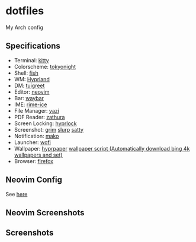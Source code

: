 # dotfiles

My Arch config

## Specifications

* Terminal: [kitty](https://sw.kovidgoyal.net/kitty/)
* Colorscheme: [tokyonight](https://github.com/folke/tokyonight.nvim)
* Shell: [fish](http://fishshell.com/)
* WM: [Hyprland](https://github.com/hyprwm/Hyprland)
* DM:  [tuigreet](https://github.com/apognu/tuigreet)
* Editor: [neovim](http://neovim.org/)
* Bar: [waybar](https://github.com/Alexays/Waybar)
* IME: [rime-ice](https://github.com/iDvel/rime-ice)
* File Manager: [yazi](https://github.com/sxyazi/yazi)
* PDF Reader: [zathura](https://git.pwmt.org/pwmt/zathura)
* Screen Locking: [hyprlock](https://github.com/hyprwm/hyprlock)
* Screenshot: [grim](https://github.com/emersion/grim) [slurp](https://github.com/emersion/slurp) [satty](https://github.com/gabm/Satty)
* Notification: [mako](https://github.com/emersion/mako)
* Launcher:  [wofi](https://hg.sr.ht/~scoopta/wofi) 
* Wallpaper: [hyprpaper](https://github.com/hyprwm/hyprpaper) [wallpaper script (Automatically download bing 4k wallpapers and set)](./local/bin/wallpaper)
* Browser: [firefox](https://www.firefox.com)

## Neovim Config

See [here](./config/nvim/)

## Neovim Screenshots

## Screenshots

